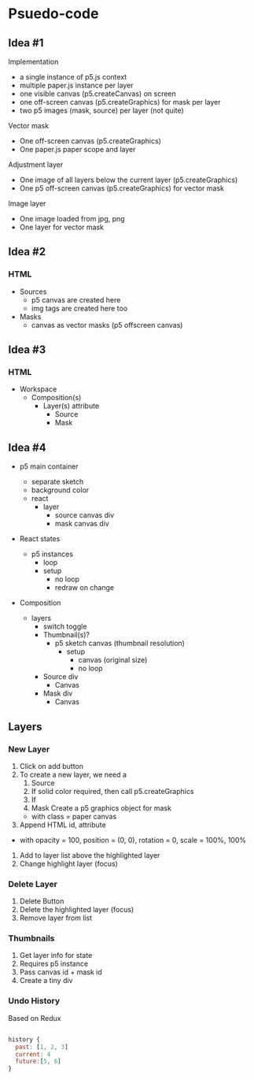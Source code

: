 # Psuedo-code

## Idea #1

Implementation 
 - a single instance of p5.js context
 - multiple paper.js instance per layer
 - one visible canvas (p5.createCanvas) on screen 
 - one off-screen canvas (p5.createGraphics) for mask per layer
 - two p5 images (mask, source) per layer (not quite)

Vector mask
- One off-screen canvas (p5.createGraphics)
- One paper.js paper scope and layer 

Adjustment layer 
- One image of all layers below the current layer (p5.createGraphics) 
- One p5 off-screen canvas (p5.createGraphics) for vector mask

Image layer 
- One image loaded from jpg, png
- One layer for vector mask

## Idea #2
### HTML 
- Sources
  - p5 canvas are created here
  - img tags are created here too
- Masks
  - canvas as vector masks (p5 offscreen canvas)

## Idea #3
### HTML 
- Workspace
  - Composition(s)
    - Layer(s) attribute
      - Source
      - Mask

## Idea #4 
- p5 main container
  - separate sketch
  - background color
  - react
    - layer
      - source canvas div
      - mask canvas div

- React states
  - p5 instances
    - loop
    - setup
      - no loop
      - redraw on change  

- Composition
  - layers
    - switch toggle
    - Thumbnail(s)?
      - p5 sketch canvas (thumbnail resolution)
        - setup
          - canvas (original size)
          - no loop 
    - Source div
      - Canvas
    - Mask div
      - Canvas
    


## Layers
### New Layer 

1. Click on add button
1. To create a new layer, we need a 
    1. Source 
      1. If solid color required, then call p5.createGraphics 
      1. If 
    1. Mask
      Create a p5 graphics object for mask
    -  with class = paper canvas
  1. Append HTML id, attribute
  - with opacity = 100, position = (0, 0), rotation = 0, scale = 100%, 100%
1. Add to layer list above the highlighted layer 
1. Change highlight layer (focus)

### Delete Layer

1. Delete Button
1. Delete the highlighted layer (focus)
1. Remove layer from list

### Thumbnails
1. Get layer info for state
1. Requires p5 instance
1. Pass canvas id + mask id
1. Create a tiny div


### Undo History 


Based on Redux
````js

history {
  past: [1, 2, 3]
  current: 4
  future:[5, 6]
}

````
